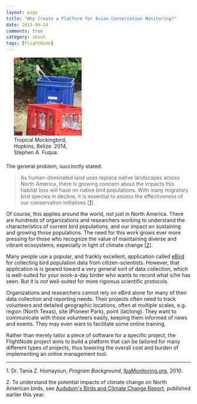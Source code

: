 ```yaml
---
layout: page
title: "Why Create a Platform for Avian Conservation Monitoring?"
date: 2015-09-24
comments: true
category: about
tags: [FlightNode]
---
```


<div class="pull-right" style="width: 185px; margin: 0 0 1.5em 1.5em">
<a href="/images/tropical-mockingbird.png"><img 
src="/images/tropical-mockingbird.png" style="width: 185px;
height: 213px; border: none;"></a><br>
Tropical Mockingbird, Hopkins, Belize. 2014, Stephen A. Fuqua.
</div>

The general problem, succinctly stated: 

> As human-dominated land uses replace native landscapes across 
> North America, there is growing concern about the impacts this 
> habitat loss will have on native bird populations. With many 
> migratory bird species in decline, it is essential to assess 
> the effectiveness of our conservation initiatives \[[1](#1)\].

Of course, this applies around the world, not just in North America.
There are hundreds of organizations and researchers working to 
understand the characteristics of current bird populations, and our 
impact on sustaining and growing those populations. The need for this
work grows ever more pressing for those who recognize the value
of maintaining diverse and vibrant ecosystems, especially in light
of climate change \[[2](#2)\]. 

Many people use a popular, and frankly excellent, application called 
[eBird](http://www.ebird.org) for collecting bird population data
from citizen-scientists. However, that application is is geared toward
a very general sort of data collection, which is well-suited for
your work-a-day birder who wants to record what s/he has seen. But
it is *not* well-suited for more rigorous scientific protocols.

Organizations and researchers cannot rely on eBird alone for many 
of their data collection and reporting needs. Their projects often
need to track volunteers and detailed geographic locations, often
at multiple scales, e.g. region (North Texas), site (Pioneer Park), 
point (lat/long). They want to communicate with those volunteers 
easily, keeping them informed of news and events. They may even
want to facilitate some online training.

Rather than merely tailor a piece of software for a specific project,
the FlightNode project aims to build a platform that can be tailored
for many different types of projects, thus lowering the overall
cost and burden of implementing an online management tool. 

--------------------

<a name="1">1.</a> Dr. Tania Z. Homayoun, *Program Background*, 
[IbaMonitoring.org](http://www.ibamonitoring.org/about/Default.aspx), 
2010.

<a name="2">2.</a> To understand the potential impacts of climate 
change on North American birds, see [Audubon's Birds and Climate Change
Report](http://climate.audubon.org/), published earlier this year.
